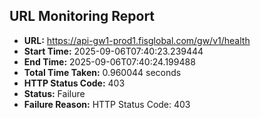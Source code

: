 ## URL Monitoring Report

- **URL:** https://api-gw1-prod1.fisglobal.com/gw/v1/health
- **Start Time:** 2025-09-06T07:40:23.239444
- **End Time:** 2025-09-06T07:40:24.199488
- **Total Time Taken:** 0.960044 seconds
- **HTTP Status Code:** 403
- **Status:** Failure
- **Failure Reason:** HTTP Status Code: 403
